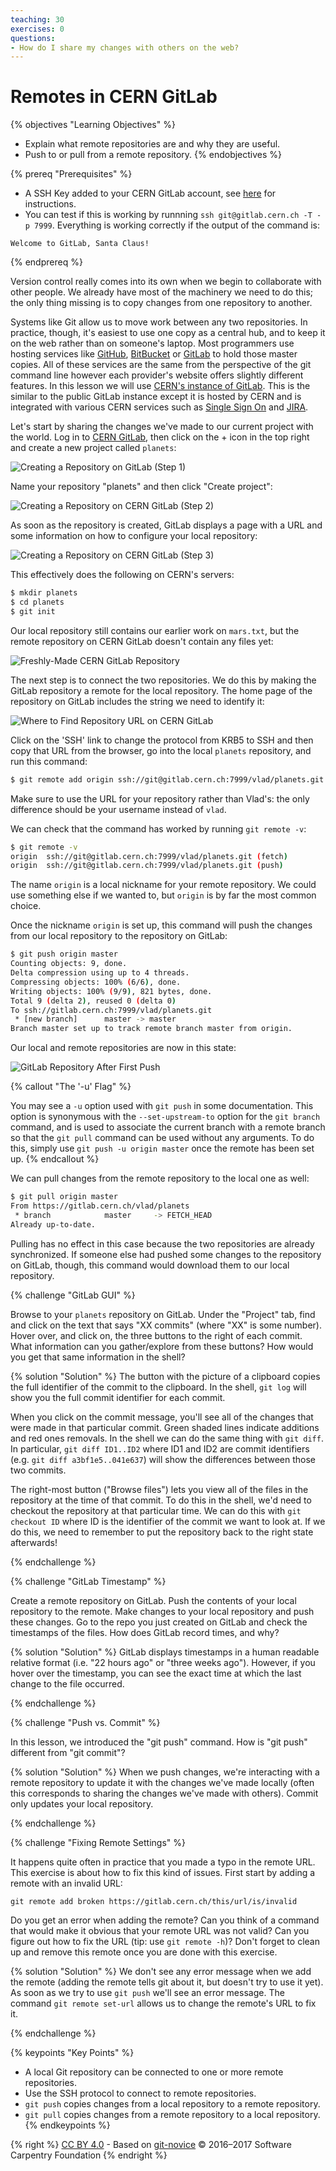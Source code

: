 ```yaml
---
teaching: 30
exercises: 0
questions:
- How do I share my changes with others on the web?
---
```

# Remotes in CERN GitLab

{% objectives "Learning Objectives" %}
- Explain what remote repositories are and why they are useful.
- Push to or pull from a remote repository.
{% endobjectives %}

{% prereq "Prerequisites" %}
- A SSH Key added to your CERN GitLab account, see [here](https://docs.gitlab.com/ce/ssh/README.html)
  for instructions.
- You can test if this is working by runnning `ssh git@gitlab.cern.ch -T -p 7999`.
  Everything is working correctly if the output of the command is:

```
Welcome to GitLab, Santa Claus!
```
{% endprereq %}

Version control really comes into its own when we begin to collaborate with
other people.  We already have most of the machinery we need to do this; the
only thing missing is to copy changes from one repository to another.

Systems like Git allow us to move work between any two repositories.  In
practice, though, it's easiest to use one copy as a central hub, and to keep it
on the web rather than on someone's laptop.  Most programmers use hosting
services like [GitHub](http://github.com), [BitBucket](http://bitbucket.org) or
[GitLab](http://gitlab.com/) to hold those master copies. All of these services
are the same from the perspective of the git command line however each
provider's website offers slightly different features. In this lesson we will
use [CERN's instance of GitLab](https://gitlab.cern.ch/). This is the similar to
the public GitLab instance except it is hosted by CERN and is integrated with
various CERN services such as [Single Sign On](http://information-technology.web.cern.ch/services/SSO-Service)
and [JIRA](http://information-technology.web.cern.ch/services/JIRA-service).

Let's start by sharing the changes we've made to our current project with the
world.  Log in to [CERN GitLab](https://gitlab.cern.ch/), then click on the +
icon in the top right and create a new project called `planets`:

![Creating a Repository on GitLab (Step 1)](fig/gitlab-create-repo-01.png)

Name your repository "planets" and then click "Create project":

![Creating a Repository on CERN GitLab (Step 2)](fig/gitlab-create-repo-02.png)

As soon as the repository is created, GitLab displays a page with a URL and some
information on how to configure your local repository:

![Creating a Repository on CERN GitLab (Step 3)](fig/gitlab-create-repo-03.png)

This effectively does the following on CERN's servers:

```bash
$ mkdir planets
$ cd planets
$ git init
```

Our local repository still contains our earlier work on `mars.txt`, but the
remote repository on CERN GitLab doesn't contain any files yet:

![Freshly-Made CERN GitLab Repository](fig/git-freshly-made-gitlab-repo.png)

The next step is to connect the two repositories.  We do this by making the
GitLab repository a remote for the local repository.
The home page of the repository on GitLab includes the string we need to
identify it:

![Where to Find Repository URL on CERN GitLab](fig/gitlab-find-repo-string.png)

Click on the 'SSH' link to change the protocol from
KRB5 to SSH and then copy that URL from the browser, go into the local `planets`
repository, and run this command:

```bash
$ git remote add origin ssh://git@gitlab.cern.ch:7999/vlad/planets.git
```

Make sure to use the URL for your repository rather than Vlad's: the only
difference should be your username instead of `vlad`.

We can check that the command has worked by running `git remote -v`:

```bash
$ git remote -v
origin  ssh://git@gitlab.cern.ch:7999/vlad/planets.git (fetch)
origin  ssh://git@gitlab.cern.ch:7999/vlad/planets.git (push)
```

The name `origin` is a local nickname for your remote repository. We could use
something else if we wanted to, but `origin` is by far the most common choice.

Once the nickname `origin` is set up, this command will push the changes from
our local repository to the repository on GitLab:

```bash
$ git push origin master
Counting objects: 9, done.
Delta compression using up to 4 threads.
Compressing objects: 100% (6/6), done.
Writing objects: 100% (9/9), 821 bytes, done.
Total 9 (delta 2), reused 0 (delta 0)
To ssh://gitlab.cern.ch:7999/vlad/planets.git
 * [new branch]      master -> master
Branch master set up to track remote branch master from origin.
```

Our local and remote repositories are now in this state:

![GitLab Repository After First Push](fig/github-repo-after-first-push.svg)

{% callout "The '-u' Flag" %}

You may see a `-u` option used with `git push` in some documentation.  This
option is synonymous with the `--set-upstream-to` option for the `git branch`
command, and is used to associate the current branch with a remote branch so
that the `git pull` command can be used without any arguments. To do this,
simply use `git push -u origin master` once the remote has been set up.
{% endcallout %}

We can pull changes from the remote repository to the local one as well:

```bash
$ git pull origin master
From https://gitlab.cern.ch/vlad/planets
 * branch            master     -> FETCH_HEAD
Already up-to-date.
```

Pulling has no effect in this case because the two repositories are already
synchronized.  If someone else had pushed some changes to the repository on
GitLab, though, this command would download them to our local repository.

{% challenge "GitLab GUI" %}

Browse to your `planets` repository on GitLab.
Under the "Project" tab, find and click on the text that says "XX commits"
(where "XX" is some number).
Hover over, and click on, the three buttons to the right of each commit.
What information can you gather/explore from these buttons?
How would you get that same information in the shell?

{% solution "Solution" %}
The button with the picture of a clipboard copies the full
identifier of the commit to the clipboard. In the shell, ```git log``` will show
you the full commit identifier for each commit.

When you click on the commit message, you'll see all of the changes that were
made in that particular commit. Green shaded lines indicate additions and red
ones removals. In the shell we can do the same thing with ```git diff```. In
particular, ```git diff ID1..ID2``` where ID1 and ID2 are commit identifiers
(e.g. ```git diff a3bf1e5..041e637```) will show the differences between those
two commits.

The right-most button ("Browse files") lets you view all of the files in the repository at the
time of that commit. To do this in the shell, we'd need to checkout the
repository at that particular time. We can do this with ```git checkout ID```
where ID is the identifier of the commit we want to look at. If we do this, we
need to remember to put the repository back to the right state afterwards!

{% endchallenge %}

{% challenge "GitLab Timestamp" %}

Create a remote repository on GitLab.  Push the contents of your local
repository to the remote.  Make changes to your local repository and push
these changes.  Go to the repo you just created on GitLab and check the
timestamps of the files.  How does
GitLab record times, and why?

{% solution "Solution" %}
GitLab displays timestamps in a human readable relative format (i.e.
"22 hours ago" or "three weeks ago"). However, if you hover over the timestamp,
you can see the exact time at which the last change to the file occurred.

{% endchallenge %}

{% challenge "Push vs. Commit" %}

In this lesson, we introduced the "git push" command.
How is "git push" different from "git commit"?

{% solution "Solution" %}
When we push changes, we're interacting with a remote repository to update it
with the changes we've made locally (often this corresponds to sharing the
changes we've made with others). Commit only updates your local repository.

{% endchallenge %}

{% challenge "Fixing Remote Settings" %}

It happens quite often in practice that you made a typo in the
remote URL. This exercise is about how to fix this kind of issues.
First start by adding a remote with an invalid URL:

```
git remote add broken https://gitlab.cern.ch/this/url/is/invalid
```

Do you get an error when adding the remote? Can you think of a
command that would make it obvious that your remote URL was not
valid? Can you figure out how to fix the URL (tip: use `git remote
-h`)? Don't forget to clean up and remove this remote once you are
done with this exercise.

{% solution "Solution" %}
We don't see any error message when we add the remote (adding the remote tells
git about it, but doesn't try to use it yet). As soon as we try to use
```git push``` we'll see an error message. The command ```git remote set-url```
allows us to change the remote's URL to fix it.

{% endchallenge %}

{% keypoints "Key Points" %}
- A local Git repository can be connected to one or more remote repositories.
- Use the SSH protocol to connect to remote repositories.
- `git push` copies changes from a local repository to a remote repository.
- `git pull` copies changes from a remote repository to a local repository.
{% endkeypoints %}

{% right %} [CC BY 4.0](https://creativecommons.org/licenses/by/4.0/legalcode) - Based on [git-novice](https://github.com/swcarpentry/git-novice) © 2016–2017 Software Carpentry Foundation {% endright %}

